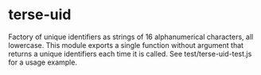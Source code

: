 # terse-uid
Factory of unique identifiers as strings of 16 alphanumerical characters, all lowercase.
This module exports a single function without argument that returns a unique identifiers each time it is called.
See test/terse-uid-test.js for a usage example.
